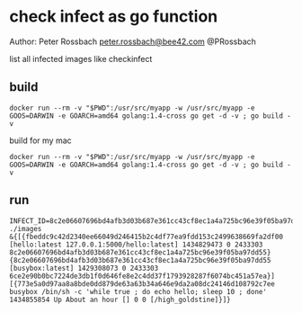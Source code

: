 # check infect as go function

Author: Peter Rossbach <peter.rossbach@bee42.com> @PRossbach

list all infected images like checkinfect

## build
```
docker run --rm -v "$PWD":/usr/src/myapp -w /usr/src/myapp -e GOOS=DARWIN -e GOARCH=amd64 golang:1.4-cross go get -d -v ; go build -v
```

build for my mac

```
docker run --rm -v "$PWD":/usr/src/myapp -w /usr/src/myapp -e GOOS=DARWIN -e GOARCH=amd64 golang:1.4-cross go get -d -v ; go build -v
```

## run

```
INFECT_ID=8c2e06607696bd4afb3d03b687e361cc43cf8ec1a4a725bc96e39f05ba97dd55 ./images
&{[{fbeddc9c42d2340ee66049d246415b2c4df77ea9fdd153c2499638669fa2df00 [hello:latest 127.0.0.1:5000/hello:latest] 1434829473 0 2433303 8c2e06607696bd4afb3d03b687e361cc43cf8ec1a4a725bc96e39f05ba97dd55} {8c2e06607696bd4afb3d03b687e361cc43cf8ec1a4a725bc96e39f05ba97dd55 [busybox:latest] 1429308073 0 2433303 6ce2e90b0bc7224de3db1f0d646fe8e2c4dd37f1793928287f6074bc451a57ea}] [{773e5a0d97aa8a8bde0dd879de63a63b34a646e9da2a08dc24146d108792c7ee busybox /bin/sh -c 'while true ; do echo hello; sleep 10 ; done' 1434855854 Up About an hour [] 0 0 [/high_goldstine]}]}
```
